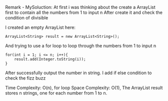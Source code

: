Remark - MySoluction: 
At first i was thinking about the create a ArrayList first to contain all the numbers from 1 to input n
After create it and check the condition of divisible

I created an empty ArrayList here:

```
ArrayList<String> result = new ArrayList<String>();
```

And trying to use a for loop to loop through the numbers from 1 to input n

```
for(int i = 1; i <= n; i++){
    result.add(Integer.toString(i));
}
```

After successfully output the number in string. I add if else condition to check the fizz buzz


Time Complexity: O(n), for loop
Space Complexity: O(1), The ArrayList<String> result stores n strings, one for each number from 1 to n.